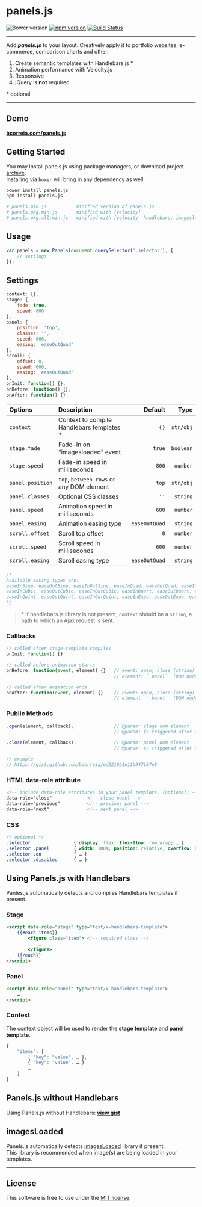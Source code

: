 # panels.js
![Bower version](https://img.shields.io/bower/v/panels.js.svg?style=flat)
[![npm version](https://img.shields.io/npm/v/panels.js.svg?style=flat)](https://www.npmjs.com/package/panels.js)
[![Build Status](https://travis-ci.org/bcorreia/panels.js.svg?branch=master)](https://travis-ci.org/bcorreia/panels.js)

---
Add ***panels.js*** to your layout. Creatively apply it to portfolio websites, e-commerce, comparison charts and other.<br />

1. Create semantic templates with Handlebars.js \*
1. Animation performance with Velocity.js
1. Responsive
1. jQuery is **not** required

\* optional

---
## Demo
[**bcorreia.com/panels.js**](http://bcorreia.com/panels.js)

## Getting Started
You may install panels.js using package managers, or download project [archive](https://github.com/bcorreia/panels.js/archive/master.zip).<br />
Installing via `bower` will bring in any dependency as well.
```bash
bower install panels.js
npm install panels.js

# panels.min.js           minified version of panels.js
# panels.pkg.min.js       minified with [velocity]
# panels.pkg.all.min.js   minified with [velocity, handlebars, imagesloaded]
```

## Usage
```javascript
var panels = new Panels(document.querySelector('.selector'), {
    // settings
});
```

## Settings
```javascript
context: {},
stage: {
    fade: true,
    speed: 800
},
panel: {
    position: 'top',
    classes: '',
    speed: 600,
    easing: 'easeOutQuad'
},
scroll: {
    offset: 0,
    speed: 600,
    easing: 'easeOutQuad'
},
onInit: function() {},
onBefore: function() {},
onAfter: function() {}
```

| Options | Description | Default | Type
:--- | :--- | ---: | ---:
| `context` | Context to compile Handlebars templates \* | `{}` | `str/obj`
| `stage.fade` | Fade-in on “imagesloaded” event | `true` | `boolean`
| `stage.speed` | Fade-in speed in milliseconds | `800` | `number`
| `panel.position` | `top`, `between rows` or any DOM element | `top` | `str/obj`
| `panel.classes` | Optional CSS classes | `''` | `string`
| `panel.speed` | Animation speed in milliseconds | `600` | `number`
| `panel.easing` | Animation easing type | `easeOutQuad` | `string`
| `scroll.offset` | Scroll top offset | `0` |  `number`
| `scroll.speed` | Scroll speed in milliseconds | `600` | `number`
| `scroll.easing` | Scroll easing type | `easeOutQuad` | `string`

```javascript
/*
Available easing types are:
easeInSine, easeOutSine, easeInOutSine, easeInQuad, easeOutQuad, easeInOutQuad,
easeInCubic, easeOutCubic, easeInOutCubic, easeInQuart, easeOutQuart, easeInOutQuart,
easeInQuint, easeOutQuint, easeInOutQuint, easeInExpo, easeOutExpo, easeInOutExpo.
*/
```
> \* If handlebars.js library is not present, `context` should be a `string`, a path to which an Ajax request is sent.

### Callbacks
```javascript
// called after stage-template compiles
onInit: function() {}

// called before animation starts
onBefore: function(event, element) {}   // event: open, close (string)
                                        // element: `.panel`  (DOM node)

// called after animation ends
onAfter: function(event, element) {}    // event: open, close (string)
                                        // element: `.panel`  (DOM node)
```

### Public Methods
```javascript
.open(element, callback);               // @param: stage dom element
                                        // @param: fn triggered after animation ends

.close(element, callback);              // @param: panel dom element
                                        // @param: fn triggered after animation ends

// example
// https://gist.github.com/bcorreia/ed2210b1e11b947187e8
```

### HTML data-role attribute
```html
<!-- include data-role attributes in your panel template. (optional) -->
data-role="close"             <!-- close panel -->
data-role="previous"          <!-- previous panel -->
data-role="next"              <!-- next panel -->
```

### CSS
```css
/* optional */
.selector                { display: flex; flex-flow: row wrap; … }
.selector .panel         { width: 100%; position: relative; overflow: hidden; }
.selector .on            { … }
.selector .disabled      { … }
```

## Using Panels.js with Handlebars
Panles.js automatically detects and compiles Handlebars templates if present.

### Stage
```html
<script data-role="stage" type="text/x-handlebars-template">
    {{#each items}}
        <figure class="item"> <!-- required class -->
            …
        </figure>
    {{/each}}
</script>
```

### Panel
```html
<script data-role="panel" type="text/x-handlebars-template">
    …
</script>
```

### Context
The context object will be used to render the **stage template** and **panel template**.
```javascript
{
    "items": [
        { "key": "value", … },
        { "key": "value", … }
        …
    ]
}
```

## Panels.js without Handlebars
Using Panels.js without Handlebars: [**view gist**](https://gist.github.com/bcorreia/69c8418931e8fdf84042)

## imagesLoaded
Panels.js automatically detects [imagesLoaded](https://github.com/desandro/imagesloaded) library if present.<br /> This library is recommended when image(s) are being loaded in your templates.

---

## License
This software is free to use under the [MIT license](https://github.com/bcorreia/panels.js/blob/master/license.md).
